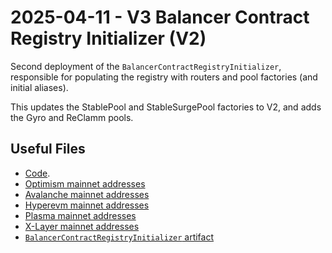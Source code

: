 # 2025-04-11 - V3 Balancer Contract Registry Initializer (V2)

Second deployment of the `BalancerContractRegistryInitializer`, responsible for populating the registry with routers and pool factories (and initial aliases).

This updates the StablePool and StableSurgePool factories to V2, and adds the Gyro and ReClamm pools.

## Useful Files

- [Code](https://github.com/balancer/balancer-v3-monorepo/commit/8afa73431e07794fb287afb8b0402c606fcaedb8).
- [Optimism mainnet addresses](./output/optimism.json)
- [Avalanche mainnet addresses](./output/avalanche.json)
- [Hyperevm mainnet addresses](./output/hyperevm.json)
- [Plasma mainnet addresses](./output/plasma.json)
- [X-Layer mainnet addresses](./output/xlayer.json)
- [`BalancerContractRegistryInitializer` artifact](./artifact/BalancerContractRegistryInitializer.json)
